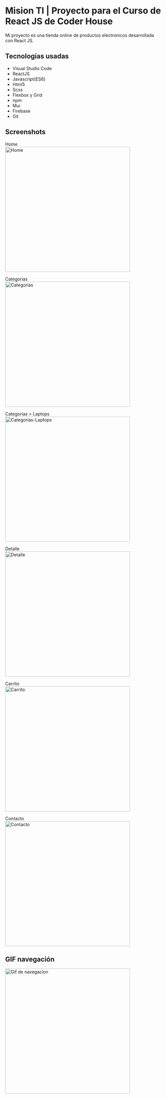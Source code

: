 # Mision TI | Proyecto para el Curso de React JS de Coder House

Mi proyecto es una tienda online de productos electronicos desarrollada con React JS.

## Tecnologías usadas

- Visual Studio Code
- ReactJS
- Javascript(ES6)
- Html5
- Scss
- Flexbox y Grid
- npm
- Mui
- Firebase
- Git

## Screenshots

Home\
<img src ="https://i.imgur.com/ZP469K3.png" alt="Home " width="400"/>

Categorías\
<img src ="https://i.imgur.com/JEO5vyx.png" alt="Categorias" width="400"/>

Categorías > Laptops\
<img src ="https://i.imgur.com/O3WHyTN.png" alt="Categorias-Laptops" width="400"/>

Detalle\
<img src ="https://i.imgur.com/IRvUyRQ.png" alt="Detalle" width="400"/>

Carrito\
<img src ="https://i.imgur.com/uGIWLbI.png" alt="Carrito" width="400"/>

Contacto\
<img src ="https://i.imgur.com/7xh2UUj.png" alt="Contacto" width="400"/>

## GIF navegación

<img src="https://i.imgur.com/ih8WcHq.gif" alt="Gif de navegacion" width="400">